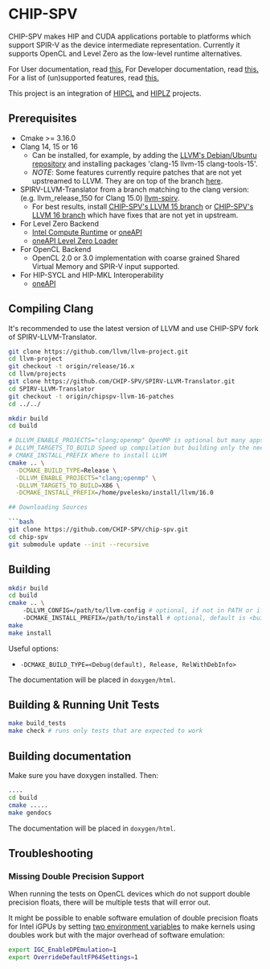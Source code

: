 # CHIP-SPV

CHIP-SPV makes HIP and CUDA applications portable to platforms which support
SPIR-V as the device intermediate representation. Currently it supports
OpenCL and Level Zero as the low-level runtime alternatives.

For User documentation, read [this.](docs/Using.md)
For Developer documentation, read [this.](docs/Development.md)
For a list of (un)supported features, read [this.](docs/Features.md)

This project is an integration of [HIPCL](https://github.com/cpc/hipcl) and
[HIPLZ](https://github.com/jz10/anl-gt-gpu/) projects.

## Prerequisites

* Cmake >= 3.16.0
* Clang 14, 15 or 16
  * Can be installed, for example, by adding the [LLVM's Debian/Ubuntu repository](https://apt.llvm.org/) and installing packages 'clang-15 llvm-15 clang-tools-15'.  
  * *NOTE*: Some features currently require patches that are not yet upstreamed to LLVM. They are on top of the branch [here](https://github.com/CHIP-SPV/llvm-project/tree/chipspv-llvm-15-patches).
* SPIRV-LLVM-Translator from a branch matching to the clang version:
  (e.g. llvm\_release\_150 for Clang 15.0)
  [llvm-spirv](https://github.com/KhronosGroup/SPIRV-LLVM-Translator).
  * For best results, install [CHIP-SPV's LLVM 15 branch](https://github.com/CHIP-SPV/SPIRV-LLVM-Translator/tree/chipspv-llvm-15-patches) or [CHIP-SPV's LLVM 16 branch](https://github.com/CHIP-SPV/SPIRV-LLVM-Translator/tree/chipspv-llvm-16-patches) which have fixes that are not yet in upstream.
* For Level Zero Backend
  * [Intel Compute Runtime](https://github.com/intel/compute-runtime) or [oneAPI](https://www.intel.com/content/www/us/en/developer/tools/oneapi/base-toolkit-download.html)
  * [oneAPI Level Zero Loader](https://github.com/oneapi-src/level-zero/releases)
* For OpenCL Backend
  * OpenCL 2.0 or 3.0 implementation with coarse grained Shared Virtual Memory and SPIR-V input supported.
* For HIP-SYCL and HIP-MKL Interoperability
  * [oneAPI](https://www.intel.com/content/www/us/en/developer/tools/oneapi/base-toolkit-download.html)

## Compiling Clang

It's recommended to use the latest version of LLVM and use CHIP-SPV fork of SPIRV-LLVM-Translator.
```bash
git clone https://github.com/llvm/llvm-project.git
cd llvm-project
git checkout -t origin/release/16.x
cd llvm/projects
git clone https://github.com/CHIP-SPV/SPIRV-LLVM-Translator.git
cd SPIRV-LLVM-Translator
git checkout -t origin/chipspv-llvm-16-patches
cd ../../

mkdir build
cd build

# DLLVM_ENABLE_PROJECTS="clang;openmp" OpenMP is optional but many apps use it
# DLLVM_TARGETS_TO_BUILD Speed up compilation but building only the necessary CPU host target
# CMAKE_INSTALL_PREFIX Where to install LLVM
cmake .. \
  -DCMAKE_BUILD_TYPE=Release \
  -DLLVM_ENABLE_PROJECTS="clang;openmp" \
  -DLLVM_TARGETS_TO_BUILD=X86 \
  -DCMAKE_INSTALL_PREFIX=/home/pvelesko/install/llvm/16.0 

```

```bash
## Downloading Sources

```bash
git clone https://github.com/CHIP-SPV/chip-spv.git
cd chip-spv
git submodule update --init --recursive
```

## Building

```bash
mkdir build
cd build
cmake .. \ 
    -DLLVM_CONFIG=/path/to/llvm-config # optional, if not in PATH or if only versioned binary is available i.e. llvm-config-15
    -DCMAKE_INSTALL_PREFIX=/path/to/install # optional, default is <build_dir>/install
make
make install
```

Useful options:
 * `-DCMAKE_BUILD_TYPE=<Debug(default), Release, RelWithDebInfo>`

The documentation will be placed in `doxygen/html`.

## Building & Running Unit Tests

```bash
make build_tests
make check # runs only tests that are expected to work
```

## Building documentation

Make sure you have doxygen installed. Then:

```bash
....
cd build
cmake .....
make gendocs
```

The documentation will be placed in `doxygen/html`.

## Troubleshooting

### Missing Double Precision Support

When running the tests on OpenCL devices which do not support double precision floats,
there will be multiple tests that will error out.

It might be possible to enable software emulation of double precision floats for
Intel iGPUs by setting [two environment variables](https://github.com/intel/compute-runtime/blob/master/opencl/doc/FAQ.md#feature-double-precision-emulation-fp64) to make kernels using doubles work but with the major
overhead of software emulation:

```bash
export IGC_EnableDPEmulation=1
export OverrideDefaultFP64Settings=1
```

